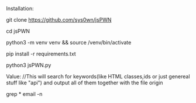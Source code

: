 Installation: 

git clone https://github.com/sys0wn/jsPWN

cd jsPWN

python3 -m venv venv && source /venv/bin/activate

pip install -r requirements.txt

python3 jsPWN.py



Value:         //This will search for keywords(like HTML classes,ids or just genereal stuff like "api") and output all of them together with the file origin

grep * email -n                             

